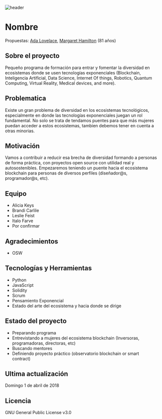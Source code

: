 ![header](other/img/OSW-project-GitHub-template-header.jpg)

# Nombre
Propuestas: [Ada Lovelace](https://es.wikipedia.org/wiki/Ada_Lovelace), [Margaret Hamilton](https://en.wikipedia.org/wiki/Margaret_Hamilton_(scientist)) (81 años) 

## Sobre el proyecto
Pequeño programa de formación para entrar y fomentar la diversidad en ecosistemas donde se usen tecnologías exponenciales (Blockchain, Inteligencia Artificial, Data Science, Internet Of things, Robotics, Quantum Computing, Virtual Reality, Medical devices, and more).

## Problematica

Existe un gran problema de diversidad en los ecosistemas tecnológicos, especialmente en donde las tecnologías exponenciales juegan un rol fundamental. No solo se trata de tendamos puentes para que más mujeres puedan acceder a estos ecosistemas, tambien debemos tener en cuenta a otras minorias.

## Motivación

Vamos a contribuir a reducir esa brecha de diversidad formando a personas de forma práctica, con proyectos open source con utilidad real y autosostenibles. Empezaremos teniendo un puente hacia el ecosistema blockchain para personas de diversos perfiles (diseñador@s, programador@s, etc).


## Equipo
- Alicia Keys
- Brandi Carlile
- Leslie Feist
- Italo Farve
- Por confirmar

## Agradecimientos
- OSW

## Tecnologías y Herramientas
- Python
- JavaScript
- Solidity
- Scrum
- Pensamiento Exponencial
- Estado del arte del ecosistema y hacia donde se dirige

## Estado del proyecto
- Preparando programa
- Entrevistando a mujeres del ecosistema blockchain (Inversoras, programadoras, directoras, etc)
- Buscando mentores
- Definiendo proyecto práctico (observatorio blockchain or smart contract)

## Ultima actualización
Domingo 1 de abril de 2018
 
## Licencia
GNU General Public License v3.0

